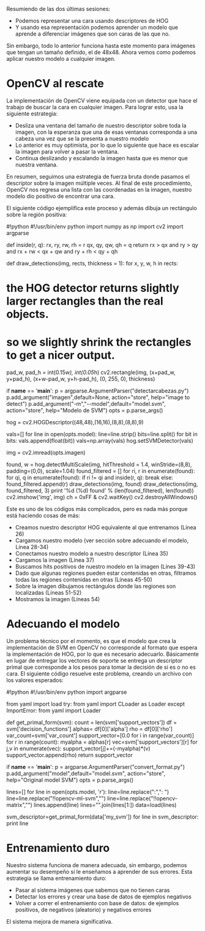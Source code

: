 
Resumiendo de las dos últimas sesiones:

* Podemos representar una cara usando descriptores de HOG
* Y usando esa representación podemos aprender un modelo que aprende a
diferenciar imágenes que son caras de las que no.

Sin embargo, todo lo anterior funciona hasta este momento para imágenes que
tengan un tamaño definido, el de 48x48. Ahora vemos como podemos aplicar
nuestro modelo a cualquier imagen.

OpenCV al rescate
=================

La implementación de OpenCV viene equipada con un detector que hace el trabajo
de buscar la cara en cualquier imagen. Para lograr esto, usa la siguiente
estrategia:

* Desliza una ventana del tamaño de nuestro descriptor sobre toda la imagen,
con la esperanza que una de esas ventanas corresponda a una cabeza una vez que
se la presenta a nuestro modelo
* Lo anterior es muy optimista, por lo que lo siguiente que hace es escalar la
imagen para volver a pasar la ventana.
* Continua deslizando y escalando la imagen hasta que es menor que nuestra
ventana.

En resumen, seguimos una estrategia de fuerza bruta donde pasamos el
descriptor sobre la imagen múltiple veces. Al final de este procedimiento,
OpenCV nos regresa una lista con las coordenadas en la imagen, nuestro modelo
dio positivo de encontrar una cara.

El siguiente código ejemplifica este proceso y además dibuja un rectángulo
sobre la región positiva:

#!python
#!/usr/bin/env python
import numpy as np
import cv2
import argparse

def inside(r, q):
rx, ry, rw, rh = r
qx, qy, qw, qh = q
return rx > qx and ry > qy and rx + rw < qx + qw and ry + rh < qy + qh

def draw_detections(img, rects, thickness = 1):
for x, y, w, h in rects:
# the HOG detector returns slightly larger rectangles than the real objects.
# so we slightly shrink the rectangles to get a nicer output.
pad_w, pad_h = int(0.15*w), int(0.05*h)
cv2.rectangle(img, (x+pad_w, y+pad_h), (x+w-pad_w, y+h-pad_h), (0, 255, 0), thickness)


if __name__ == '__main__':
p = argparse.ArgumentParser("detectarcabezas.py")
p.add_argument("imagen",default=None,
action="store", help="image to detect")
p.add_argument("-m","--model",default="model.svm",
action="store", help="Modelo de SVM")
opts = p.parse_args()


hog = cv2.HOGDescriptor((48,48),(16,16),(8,8),(8,8),9)

vals=[]
for line in open(opts.model):
line=line.strip()
bits=line.split()
for bit in bits:
vals.append(float(bit))
vals=np.array(vals)
hog.setSVMDetector(vals)

img = cv2.imread(opts.imagen)

found, w = hog.detectMultiScale(img,
hitThreshold = 1.4,
winStride=(8,8),
padding=(0,0),
scale=1.04)
found_filtered = []
for ri, r in enumerate(found):
for qi, q in enumerate(found):
if ri != qi and inside(r, q):
break
else:
found_filtered.append(r)
draw_detections(img, found)
draw_detections(img, found_filtered, 3)
print '%d (%d) found' % (len(found_filtered), len(found))
cv2.imshow('img', img)
ch = 0xFF & cv2.waitKey()
cv2.destroyAllWindows()

Este es uno de los códigos más complicados, pero es nada más porque está
haciendo cosas de más:

* Creamos nuestro descriptor HOG equivalente al que entrenamos (Línea 26)
* Cargamos nuestro modelo (ver sección sobre adecuando el modelo, Línea 28-34)
* Conectamos nuestro modelo a nuestro descriptor (Línea 35)
* Cargamos la imagen (Línea 37)
* Buscamos hits positivos de nuestro modelo en la imagen (Línes 39-43)
* Dado que algunas regiones pueden estar contenidas en otras, filtramos todas
las regiones contenidas en otras (Líneas 45-50)
* Sobre la imagen dibujamos rectángulos donde las regiones son localizadas
(Líneas 51-52)
* Mostramos la imagen (Líneas 54)


Adecuando el modelo
===================

Un problema técnico por el momento, es que el modelo que crea la
implementación de SVM en OpenCV no corresponde al  formato que espera la
implementación de HOG, por lo que es necesario adecuarlo. Básicamente en lugar
de entregar los vectores de soporte se entrega un descriptor primal que
corresponde a los pesos para tomar la decisión de si es o no es cara. El
siguiente código resuelve este problema, creando un archivo con los valores
esperados:

#!python
#!/usr/bin/env python
import argparse

from yaml import load
try:
from yaml import CLoader as Loader
except ImportError:
from yaml import Loader

def get_primal_form(svm):
count = len(svm['support_vectors'])
df = svm['decision_functions']
alphas= df[0]['alpha']
rho = df[0]['rho']
var_count=svm['var_count']
support_vector=[0.0 for i in range(var_count)]
for r in range(count):
myalpha = alphas[r]
vec=svm['support_vectors'][r]
for j,v in enumerate(vec):
support_vector[j]+=(-myalpha)*(v)
support_vector.append(rho)
return support_vector

if __name__ == '__main__':
p = argparse.ArgumentParser("convert_format.py")
p.add_argument("model",default="model.svm",
action="store", help="Original model SVM")
opts = p.parse_args()

lines=[]
for line in  open(opts.model, 'r'):
line=line.replace(":",": ")
line=line.replace("!!opencv-ml-svm","")
line=line.replace("!!opencv-matrix","")
lines.append(line)
lines="".join(lines[1:])
data=load(lines)


svm_descriptor=get_primal_form(data['my_svm'])
for line in svm_descriptor:
print line


Entrenamiento duro
==================

Nuestro sistema funciona de manera adecuada, sin embargo, podemos aumentar su
desempeño si le enseñamos a aprender de sus errores. Esta estrategia se llama
entrenamiento duro:

* Pasar al sistema imágenes que sabemos que no tienen caras
* Detectar los errores y crear una base de datos de ejemplos negativos
* Volver a correr el entrenamiento con base de datos:
de ejemplos positivos, de negativos (aleatorio) y negativos errores

El sistema mejora de manera significativa.
